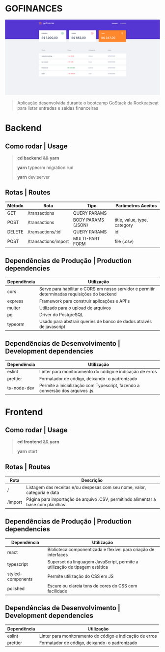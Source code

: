 # GOFINANCES

![projeto1](screenshot.png)

> Aplicação desenvolvida durante o bootcamp GoStack da Rockeatseat para listar entradas e saídas financeiras

# Backend


## Como rodar | Usage

> **cd backend** && **yarn**
>
> **yarn** typeorm migration:run 
>
> **yarn** dev:server

## Rotas | Routes

| Método | Rota | Tipo | Parâmetros Aceitos |
| ------ | ---- | ---- | ------------------ |
|   GET     |  /transactions    |  QUERY PARAMS    |                    |
|   POST     |  /transactions    | BODY PARAMS (JSON)    | title, value, type, category |
|   DELETE     | /transactions/:id     | QUERY PARAMS     | id                   |
|   POST     | /transactions/import     |  MULTI-PART FORM    | file (.csv)                |

## Dependências de Produção | Production dependencies

| Dependência      | Utilização |
| ----------- | ----------- |
| cors    | Serve para habilitar o CORS em nosso servidor e permitir determinadas requisições do backend  |
| express    | Framework para construir aplicações e API's  |
| multer    | Utilizado para o upload de arquivos  |
| pg    | Driver do PostgreSQL  |
| typeorm    | Usado para abstrair queries de banco de dados através de javascript  |

## Dependências de Desenvolvimento | Development dependencies

| Dependência      | Utilização |
| ----------- | ----------- |
| eslint    | Linter para monitoramento do código e indicação de erros  |
| prettier    | Formatador de código, deixando-o padronizado  |
| ts-node-dev    | Permite a inicialização com Typescript, fazendo a conversão dos arquivos .js  |


# Frontend


## Como rodar | Usage

> **cd frontend** && **yarn**
>
> **yarn** start 

## Rotas | Routes

| Rota | Descrição |
| ------ | ---- | 
|    /    | Listagem das receitas e/ou despesas com seu nome, valor, categoria e data     | 
|    /import    |   Página para importação de arquivo .CSV, permitindo alimentar a base com planilhas   | 


## Dependências de Produção | Production dependencies

| Dependência      | Utilização |
| ----------- | ----------- |
| react    | Biblioteca componentizada e flexível para criação de interfaces  |
| typescript    | Superset da linguagem JavaScript, permite a utilização de tipagem estática  |
| styled-components    | Permite utilização do CSS em JS  |
| polished    | Escure ou clareia tons de cores do CSS com facilidade  |

## Dependências de Desenvolvimento | Development dependencies

| Dependência      | Utilização |
| ----------- | ----------- |
| eslint    | Linter para monitoramento do código e indicação de erros  |
| prettier    | Formatador de código, deixando-o padronizado  |

